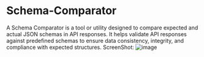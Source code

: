 # Schema-Comparator
A Schema Comparator is a tool or utility designed to compare expected and actual JSON schemas in API responses. It helps validate API responses against predefined schemas to ensure data consistency, integrity, and compliance with expected structures.
ScreenShot:
![image](https://github.com/user-attachments/assets/14b806a2-592c-4bad-9d50-d13d7d6180f7)
